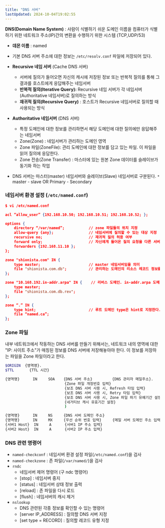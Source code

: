 ```yaml
---
title: "DNS 서버"
lastUpdated: 2024-10-04T19:02:55
---
```


**DNS(Domain Name System)** : 사람이 식별하기 쉬운 도메인 이름을 컴퓨터가 식별하기 위한 네트워크 주소(IP)간의 변환을 수행하기 위한 시스템 (TCP,UDP/53)
- **데몬 이름** : named
- 기본 DNS 서버 주소에 대한 정보는 `/etc/resolv.conf` 파일에 저장되어 있다.

- **Recursive 네임 서버** (Cache DNS 서버)
  - 서버에 질의가 들어오면 자신의 캐시에 저장된 정보 또는 반복적 질의를 통해 그 결과를 호스트에게 응답해주는 네임서버
  - **반복적 질의(Iterative Query):** Recursive 네임 서버가 각 네임서버(Authoritative 네임서버)로 질의하는 방식
  - **재귀적 질의(Recursive Query)** : 호스트가 Recursive 네임서버로 질의할 때 사용되는 방식
  
-  **Authoritative 네임서버** (DNS 서버)
   - 특정 도메인에 대한 정보를 관리하면서 해당 도메인에 대한 질의에만 응답해주는 네임서버
   - Zone(Zone) : 네임서버가 관리하는 도메인 영역
   - Zone 파일(ZoneFile): 관리 도메인에 대한 정보를 담고 있는 파일. 이 파일을 읽어 질의에 응답한다.
   - Zone 전송(Zone Transfer) : 마스터에 있는 원본 Zone 데이터를 슬레이브가 동기화 하는 작업

-  DNS 서버는 마스터(master) 네임서버와 슬레이브(Slave) 네임서버로 구분된다.
`*` master - slave OR Primary - Secondary

### 네임서버 환경 설정 (`/etc/named.conf`)

```json
$ vi /etc/named.conf

acl “allow_user” {192.168.10.50; 192.168.10.51; 192.168.10.52; };

options {
    directory “/var/named”;           // zone 파일들의 위치 지정
    allow-query {any};                // 네임서버에 질의할 수 있는 대상 지정 
    recursive no;                     // 재귀적 질의 허용 여부
    forward only;                     // 자신에게 들어온 질의 요청을 다른 서버로 넘기는 옵션 
    forwarders {192.168.11.10 };
};

zone "shionista.com" IN {
    type master;                      // master 네임서버임을 의미
    file "shionista.com.db";          // 관리하는 도메인의 리소스 레코드 정보를 담고 있는 Zone 파일명을 의미 
};

zone "10.168.192.in-addr.arpa" IN {    // 리버스 도메인. in-addr.arpa 도메인의 하위 도메인으로 구성한다. 
    type master;
    file "shionista.com.db.rev";
};

zone “.” IN {
    type hint;                        // 루트 도메인 type은 hint로 지정한다.
    file “named.ca”;
};
```

### Zone 파일

내부 네트워크에서 작동하는 DNS 서버를 만들기 위해서는, 네트워크 내의 영역에 대한 "IP: 사이트 주소"가 매칭된 정보를 DNS 서버에 저장해놓아야 한다. 이 정보를 저장하는 파일을 Zone 파일이라고 한다.

```bash
$ORIGIN  {영역명}.
$TTL       {TTL 시간}

{영역명}      IN     SOA    {DNS 서버 주소}         {DNS 관리자 메일주소}.    (
                           {Zone 파일 개정번호 입력}
                           {보조 DNS 서버 사용 시, Refresh 타임 입력}
                           {보조 DNS 서버 사용 시, Retry 타임 입력}
                           {보조 DNS 서버 사용 시, Zone 파일 파기 유예기간 설정}
                           {네거티브 캐시 유효기간 설정} 
                           )

{영역명}      IN     NS     {DNS 서버 도메인 주소}
{영역명}      IN     MX     {우선 순위 번호 입력}     {메일 서버 도메인 주소 입력}
{서버1 Host}  IN     A      {서버1 IP 주소 입력}          
{서버2 Host}  IN     A      {서버2 IP 주소 입력}
```

### DNS 관련 명령어

- `named-checkconf` : 네임서버 환경 설정 파일(`/etc/named.conf`)을 검사
- `named-checkzone` : 존 파일(`/var/named/`)을 검사
- `rndc`
  - 네임서버 제어 명령어 (구 ndc 명령어)
  - [stop] : 네임서버 중지
  - [status] : 네임서버 상태 정보 출력
  - [reload] : 존 파일을 다시 로드
  - [flush] : 네임서버의 캐시 제거
- `nslookup`
  - DNS 관련된 각종 정보를 확인할 수 있는 명령어
  - [server IP_ADDRESS] : 질의할 DNS 서버 지정
  - [set type = RECORD] : 질의할 레코드 유형 지정
